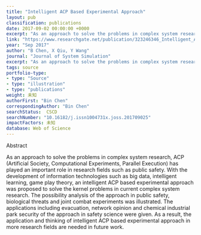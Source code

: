 ```yaml
---
title: "Intelligent ACP Based Experimental Approach"
layout: pub
classification: publications
date: 2017-09-02 00:00:00 +0000
excerpt: "As an approach to solve the problems in complex system research, ACP (Artificial Society, Computational Experiments, Parallel Execution) has played an important role in research fields such as public safety. With the development of information technologies such as big data, intelligent learning, game play theory, an intelligent ACP based experiment..."
link: "https://www.researchgate.net/publication/323246346_Intelligent_ACP_Based_Experimental_Approach"
year: "Sep 2017"
author: "B Chen, X Qiu, Y Wang"
journal: "Journal of System Simulation"
excerpt: "As an approach to solve the problems in complex system research, ACP (Artificial Society, Computational Experiments, Parallel Execution) has played an important role in research fields such as public safety. With the development of information technologies such as big data, intelligent learning, game play theory, an intelligent ACP based experiment..."
tags: source
portfolio-type: 
- type: "Source"
- type: "illustration"
- type: "publications"
weight: 未知
authorFirst: "Bin Chen"
correspondingAuthor: "Bin Chen"
searchStatus:  CSCD
searchNumber: "10.16182/j.issn1004731x.joss.201709025"
impactFactors: 未知
database: Web of Science
---
```

Abstract

As an approach to solve the problems in complex system research, ACP (Artificial Society, Computational Experiments, Parallel Execution) has played an important role in research fields such as public safety. With the development of information technologies such as big data, intelligent learning, game play theory, an intelligent ACP based experimental approach was proposed to solve the kernel problems in current complex system research. The possibility analysis of the approach in public safety, biological threats and joint combat experiments was illustrated. The applications including evacuation, network opinion and chemical industrial park security of the approach in safety science were given. As a result, the application and thinking of intelligent ACP based experimental approach in more research fields are needed in future work.
